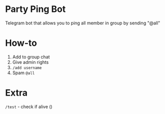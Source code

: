 # Party Ping Bot
Telegram bot that allows you to ping all member in group by sending "@all"

# How-to
1. Add to group chat
2. Give admin rights
3. `/add username`
4. Spam  `@all`

# Extra
`/test` - check if alive ()

